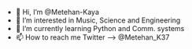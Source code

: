 - 👋 Hi, I’m @Metehan-Kaya
- 👀 I’m interested in Music, Science and Engineering
- 🌱 I’m currently learning Python and Comm. systems
- 📫 How to reach me Twitter --> @Metehan_K37

<!---
Metehan-Kaya/Metehan-Kaya is a ✨ special ✨ repository because its `README.md` (this file) appears on your GitHub profile.
You can click the Preview link to take a look at your changes.
--->
